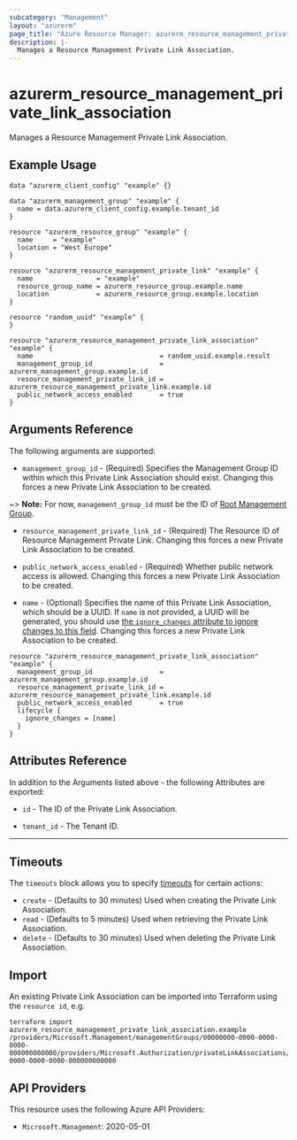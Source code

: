```yaml
---
subcategory: "Management"
layout: "azurerm"
page_title: "Azure Resource Manager: azurerm_resource_management_private_link_association"
description: |-
  Manages a Resource Management Private Link Association.
---
```


# azurerm_resource_management_private_link_association

Manages a Resource Management Private Link Association.

## Example Usage

```hcl
data "azurerm_client_config" "example" {}

data "azurerm_management_group" "example" {
  name = data.azurerm_client_config.example.tenant_id
}

resource "azurerm_resource_group" "example" {
  name     = "example"
  location = "West Europe"
}

resource "azurerm_resource_management_private_link" "example" {
  name                = "example"
  resource_group_name = azurerm_resource_group.example.name
  location            = azurerm_resource_group.example.location
}

resource "random_uuid" "example" {
}

resource "azurerm_resource_management_private_link_association" "example" {
  name                                = random_uuid.example.result
  management_group_id                 = azurerm_management_group.example.id
  resource_management_private_link_id = azurerm_resource_management_private_link.example.id
  public_network_access_enabled       = true
}

```

## Arguments Reference

The following arguments are supported:

* `management_group_id` - (Required) Specifies the Management Group ID within which this Private Link Association should exist. Changing this forces a new Private Link Association to be created.

~> **Note:** For now, `management_group_id` must be the ID of [Root Management Group](https://learn.microsoft.com/en-us/azure/governance/management-groups/overview#root-management-group-for-each-directory).

* `resource_management_private_link_id` - (Required) The Resource ID of Resource Management Private Link. Changing this forces a new Private Link Association to be created.

* `public_network_access_enabled` - (Required) Whether public network access is allowed. Changing this forces a new Private Link Association to be created.
 
* `name` - (Optional) Specifies the name of this Private Link Association, which should be a UUID. If `name` is not provided, a UUID will be generated, you should use [the `ignore_changes` attribute to ignore changes to this field](https://www.terraform.io/language/meta-arguments/lifecycle#ignore_changess). Changing this forces a new Private Link Association to be created.

```hcl
resource "azurerm_resource_management_private_link_association" "example" {
  management_group_id                 = azurerm_management_group.example.id
  resource_management_private_link_id = azurerm_resource_management_private_link.example.id
  public_network_access_enabled       = true
  lifecycle {
    ignore_changes = [name]
  }
}

```

## Attributes Reference

In addition to the Arguments listed above - the following Attributes are exported:

* `id` - The ID of the Private Link Association.

* `tenant_id` - The Tenant ID.

---

## Timeouts

The `timeouts` block allows you to specify [timeouts](https://www.terraform.io/docs/configuration/resources.html#timeouts) for certain actions:

* `create` - (Defaults to 30 minutes) Used when creating the Private Link Association.
* `read` - (Defaults to 5 minutes) Used when retrieving the Private Link Association.
* `delete` - (Defaults to 30 minutes) Used when deleting the Private Link Association.

## Import

An existing Private Link Association can be imported into Terraform using the `resource id`, e.g.

```shell
terraform import azurerm_resource_management_private_link_association.example /providers/Microsoft.Management/managementGroups/00000000-0000-0000-0000-000000000000/providers/Microsoft.Authorization/privateLinkAssociations/00000000-0000-0000-0000-000000000000
```

## API Providers
<!-- This section is generated, changes will be overwritten -->
This resource uses the following Azure API Providers:

* `Microsoft.Management`: 2020-05-01
